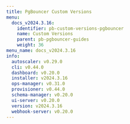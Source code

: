 ```yaml
---
title: PgBouncer Custom Versions
menu:
  docs_v2024.3.16:
    identifier: pb-custom-versions-pgbouncer
    name: Custom Versions
    parent: pb-pgbouncer-guides
    weight: 36
menu_name: docs_v2024.3.16
info:
  autoscaler: v0.29.0
  cli: v0.44.0
  dashboard: v0.20.0
  installer: v2024.3.16
  ops-manager: v0.31.0
  provisioner: v0.44.0
  schema-manager: v0.20.0
  ui-server: v0.20.0
  version: v2024.3.16
  webhook-server: v0.20.0
---
```


